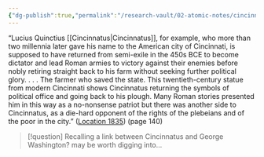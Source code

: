 ```yaml
---
{"dg-publish":true,"permalink":"/research-vault/02-atomic-notes/cincinnatus-as-both-the-patriot-and-the-opponent-of-plebeian-rights/"}
---
```


“Lucius Quinctius [[Cincinnatus\|Cincinnatus]], for example, who more than two millennia later gave his name to the American city of Cincinnati, is supposed to have returned from semi-exile in the 450s BCE to become dictator and lead Roman armies to victory against their enemies before nobly retiring straight back to his farm without seeking further political glory. . . . The farmer who saved the state. This twentieth-century statue from modern Cincinnati shows Cincinnatus returning the symbols of political office and going back to his plough. Many Roman stories presented him in this way as a no-nonsense patriot but there was another side to Cincinnatus, as a die-hard opponent of the rights of the plebeians and of the poor in the city.” ([Location 1835](https://readwise.io/to_kindle?action=open&asin=B0108U7IHO&location=1835)) (page 140)

> [!question]
> Recalling a link between Cincinnatus and George Washington? may be worth digging into…
